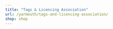 ```yaml
---
title: "Tags & Licencing Association"
url: /yarmouth/tags-and-licencing-association/
shop: shop
---
```

